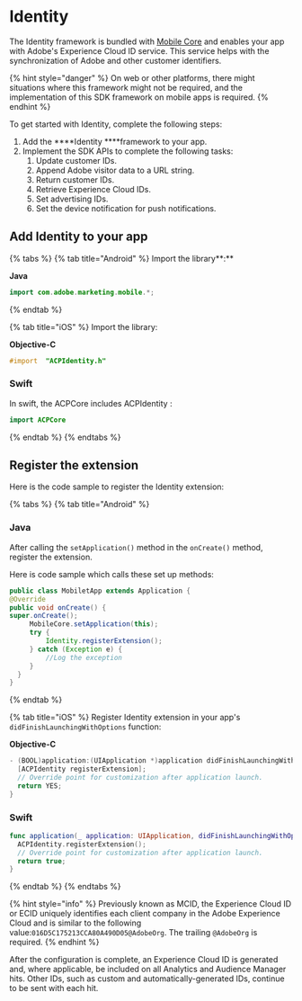 # Identity

The Identity framework is bundled with [Mobile Core](../) and enables your app with Adobe's Experience Cloud ID service. This service helps with the synchronization of Adobe and other customer identifiers.

{% hint style="danger" %}
On web or other platforms, there might situations where this framework might not be required, and the implementation of this SDK framework on mobile apps is required.
{% endhint %}

To get started with Identity, complete the following steps:

1. Add the ****Identity ****framework to your app.
2. Implement the SDK APIs to complete the following tasks:
   1. Update customer IDs.
   2. Append Adobe visitor data to a URL string.
   3. Return customer IDs.
   4. Retrieve Experience Cloud IDs.
   5. Set advertising IDs.
   6. Set the device notification for push notifications.

## Add Identity to your app

{% tabs %}
{% tab title="Android" %}
Import the library**:**

**Java**

```java
import com.adobe.marketing.mobile.*;
```
{% endtab %}

{% tab title="iOS" %}
Import the library:

**Objective-C**

```objectivec
#import  "ACPIdentity.h"
```

### Swift

In swift, the ACPCore includes ACPIdentity :

```swift
import ACPCore
```
{% endtab %}
{% endtabs %}

## **Register the extension**

Here is the code sample to register the Identity extension:

{% tabs %}
{% tab title="Android" %}
### Java

After calling the `setApplication()` method in the `onCreate()` method, register the extension.

Here is code sample which calls these set up methods:

```java
public class MobiletApp extends Application {
@Override
public void onCreate() {
super.onCreate();
     MobileCore.setApplication(this);
     try {
         Identity.registerExtension();
     } catch (Exception e) {
         //Log the exception
     }
  }
}
```
{% endtab %}

{% tab title="iOS" %}
Register Identity extension in your app's `didFinishLaunchingWithOptions` function:

**Objective-C**

```objectivec
- (BOOL)application:(UIApplication *)application didFinishLaunchingWithOptions:(NSDictionary *)launchOptions {
  [ACPIdentity registerExtension];
  // Override point for customization after application launch.
  return YES;
}
```

### Swift

```swift
func application(_ application: UIApplication, didFinishLaunchingWithOptions launchOptions: [UIApplication.LaunchOptionsKey: Any]?) -> Bool {
  ACPIdentity.registerExtension();
  // Override point for customization after application launch.
  return true;
}
```
{% endtab %}
{% endtabs %}

{% hint style="info" %}
Previously known as MCID, the Experience Cloud ID or ECID uniquely identifies each client company in the Adobe Experience Cloud and is similar to the following value:`016D5C175213CCA80A490D05@AdobeOrg`. The trailing `@AdobeOrg` is required.
{% endhint %}

After the configuration is complete, an Experience Cloud ID is generated and, where applicable, be included on all Analytics and Audience Manager hits. Other IDs, such as custom and automatically-generated IDs, continue to be sent with each hit.

